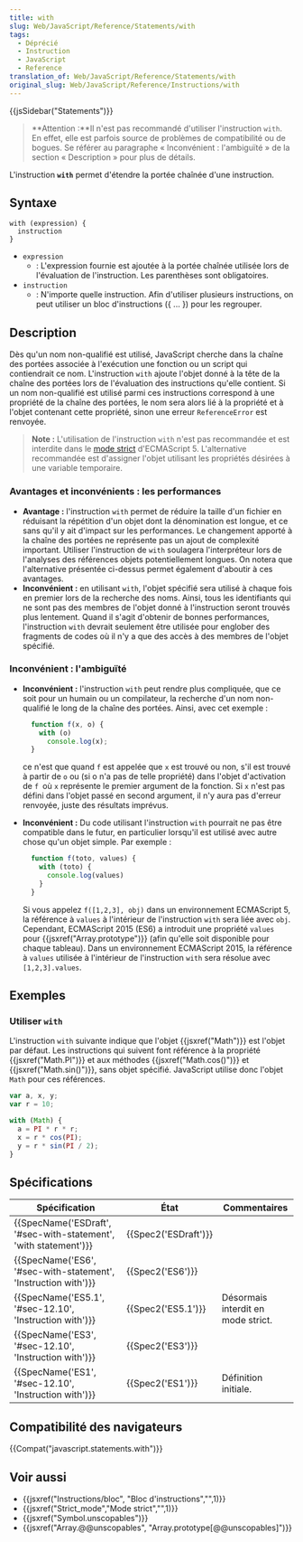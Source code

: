 ```yaml
---
title: with
slug: Web/JavaScript/Reference/Statements/with
tags:
  - Déprécié
  - Instruction
  - JavaScript
  - Reference
translation_of: Web/JavaScript/Reference/Statements/with
original_slug: Web/JavaScript/Reference/Instructions/with
---
```

{{jsSidebar("Statements")}}

> **Attention :**Il n'est pas recommandé d'utiliser l'instruction `with`. En effet, elle est parfois source de problèmes de compatibilité ou de bogues. Se référer au paragraphe « Inconvénient : l'ambiguïté » de la section « Description » pour plus de détails.

L'instruction **`with`** permet d'étendre la portée chaînée d'une instruction.

## Syntaxe

    with (expression) {
      instruction
    }

- `expression`
  - : L'expression fournie est ajoutée à la portée chaînée utilisée lors de l'évaluation de l'instruction. Les parenthèses sont obligatoires.
- `instruction`
  - : N'importe quelle instruction. Afin d'utiliser plusieurs instructions, on peut utiliser un bloc d'instructions ({ ... }) pour les regrouper.

## Description

Dès qu'un nom non-qualifié est utilisé, JavaScript cherche dans la chaîne des portées associée à l'exécution une fonction ou un script qui contiendrait ce nom. L'instruction `with` ajoute l'objet donné à la tête de la chaîne des portées lors de l'évaluation des instructions qu'elle contient. Si un nom non-qualifié est utilisé parmi ces instructions correspond à une propriété de la chaîne des portées, le nom sera alors lié à la propriété et à l'objet contenant cette propriété, sinon une erreur `ReferenceError` est renvoyée.

> **Note :** L'utilisation de l'instruction `with` n'est pas recommandée et est interdite dans le [mode strict](/fr/docs/Web/JavaScript/Reference/Strict_mode) d'ECMAScript 5. L'alternative recommandée est d'assigner l'objet utilisant les propriétés désirées à une variable temporaire.

### Avantages et inconvénients : les performances

- **Avantage :** l'instruction `with` permet de réduire la taille d'un fichier en réduisant la répétition d'un objet dont la dénomination est longue, et ce sans qu'il y ait d'impact sur les performances. Le changement apporté à la chaîne des portées ne représente pas un ajout de complexité important. Utiliser l'instruction de `with` soulagera l'interpréteur lors de l'analyses des références objets potentiellement longues. On notera que l'alternative présentée ci-dessus permet également d'aboutir à ces avantages.
- **Inconvénient :** en utilisant `with`, l'objet spécifié sera utilisé à chaque fois en premier lors de la recherche des noms. Ainsi, tous les identifiants qui ne sont pas des membres de l'objet donné à l'instruction seront trouvés plus lentement. Quand il s'agit d'obtenir de bonnes performances, l'instruction `with` devrait seulement être utilisée pour englober des fragments de codes où il n'y a que des accès à des membres de l'objet spécifié.

### Inconvénient : l'ambiguïté

- **Inconvénient :** l'instruction `with` peut rendre plus compliquée, que ce soit pour un humain ou un compilateur, la recherche d'un nom non-qualifié le long de la chaîne des portées. Ainsi, avec cet exemple :

  ```js
    function f(x, o) {
      with (o)
        console.log(x);
    }
    ```

  ce n'est que quand `f` est appelée que `x` est trouvé ou non, s'il est trouvé à partir de `o` ou (si o n'a pas de telle propriété) dans l'objet d'activation de `f `où `x` représente le premier argument de la fonction. Si `x` n'est pas défini dans l'objet passé en second argument, il n'y aura pas d'erreur renvoyée, juste des résultats imprévus.

- **Inconvénient :** Du code utilisant l'instruction `with` pourrait ne pas être compatible dans le futur, en particulier lorsqu'il est utilisé avec autre chose qu'un objet simple. Par exemple :

  ```js
    function f(toto, values) {
      with (toto) {
        console.log(values)
      }
    }
    ```

  Si vous appelez `f([1,2,3], obj)` dans un environnement ECMAScript 5, la référence à `values` à l'intérieur de l'instruction `with` sera liée avec `obj`. Cependant, ECMAScript 2015 (ES6) a introduit une propriété `values` pour {{jsxref("Array.prototype")}} (afin qu'elle soit disponible pour chaque tableau). Dans un environnement ECMAScript 2015, la référence à `values` utilisée à l'intérieur de l'instruction `with` sera résolue avec `[1,2,3].values`.

## Exemples

### Utiliser `with`

L'instruction `with` suivante indique que l'objet {{jsxref("Math")}} est l'objet par défaut. Les instructions qui suivent font référence à la propriété {{jsxref("Math.PI")}} et aux méthodes {{jsxref("Math.cos()")}} et {{jsxref("Math.sin()")}}, sans objet spécifié. JavaScript utilise donc l'objet `Math` pour ces références.

```js
var a, x, y;
var r = 10;

with (Math) {
  a = PI * r * r;
  x = r * cos(PI);
  y = r * sin(PI / 2);
}
```

## Spécifications

| Spécification                                                                        | État                         | Commentaires                       |
| ------------------------------------------------------------------------------------ | ---------------------------- | ---------------------------------- |
| {{SpecName('ESDraft', '#sec-with-statement', 'with statement')}} | {{Spec2('ESDraft')}} |                                    |
| {{SpecName('ES6', '#sec-with-statement', 'Instruction with')}} | {{Spec2('ES6')}}         |                                    |
| {{SpecName('ES5.1', '#sec-12.10', 'Instruction with')}}             | {{Spec2('ES5.1')}}     | Désormais interdit en mode strict. |
| {{SpecName('ES3', '#sec-12.10', 'Instruction with')}}             | {{Spec2('ES3')}}         |                                    |
| {{SpecName('ES1', '#sec-12.10', 'Instruction with')}}             | {{Spec2('ES1')}}         | Définition initiale.               |

## Compatibilité des navigateurs

{{Compat("javascript.statements.with")}}

## Voir aussi

- {{jsxref("Instructions/bloc", "Bloc d'instructions","",1)}}
- {{jsxref("Strict_mode","Mode strict","",1)}}
- {{jsxref("Symbol.unscopables")}}
- {{jsxref("Array.@@unscopables", "Array.prototype[@@unscopables]")}}
